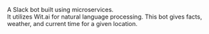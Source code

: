 A Slack bot built using microservices.  
It utilizes Wit.ai for natural language processing.
This bot gives facts, weather, and current time for a given location.
